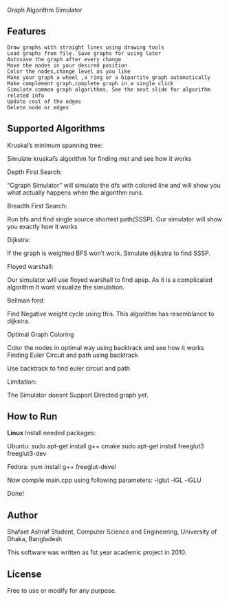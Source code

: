 Graph Algorithm Simulator


**Features**
-------------------------------
    Draw graphs with straight lines using drawing tools
    Load graphs from file. Save graphs for using later
    Autosave the graph after every change
    Move the nodes in your desired position
    Color the nodes,change level as you like
    Make your graph a wheel ,a ring or a bipartite graph automatically
    Make complement graph,complete graph in a single click
    Simulate common graph algorithms. See the next slide for algorithm related info
    Update cost of the edges
    Delete node or edges



**Supported Algorithms**
-------------------------------

Kruskal’s minimum spanning tree:

Simulate kruskal’s algorithm for finding mst and see how it works

Depth First Search:

“Cgraph Simulator” will simulate the dfs with colored line and will show you what actually happens when the algorithm runs.

Breadth First Search:

Run bfs and find single source shortest path(SSSP). Our simulator will show you exactly how it works

Dijkstra:

If the graph is weighted BFS won’t work. Simulate dijikstra to find SSSP.

Floyed warshall:

Our simulator will use floyed warshall to find apsp. As it is a complicated algorithm It wont visualize the simulation.

Bellman ford:

Find Negative weight cycle using this. This algorithm has resemblance to dijkstra.

Optimal Graph Coloring

Color the nodes in optimal way using backtrack and see how it works
Finding Euler Circuit and path using backtrack

Use backtrack to find euler circuit and path

Limitation:

The Simulator doesnt Support Directed graph yet.


**How to Run**
-----------------------

**Linux**
Install needed packages:

Ubuntu:
sudo apt-get install g++ cmake
sudo apt-get install freeglut3 freeglut3-dev

Fedora:
yum install g++ freeglut-devel

Now compile main.cpp using following parameters:
-lglut -lGL -lGLU

Done!


**Author**
-----------------------
Shafaet Ashraf
Student,
Computer Science and Engineering, University of Dhaka, Bangladesh

This software was written as 1st year academic project in 2010.

**License**
-----------------------
Free to use or modify for any purpose.
